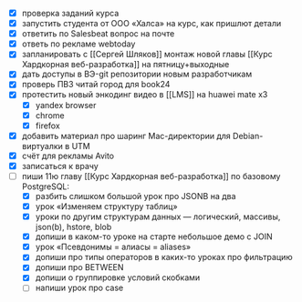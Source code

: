 - [x] проверка заданий курса
- [x] запустить студента от ООО «Халса» на курс, как пришлют детали
- [x] ответить по Salesbeat вопрос на почте
- [x] ответь по рекламе webtoday
- [x] запланировать с [[Сергей Шляков]] монтаж новой главы [[Курс Хардкорная веб-разработка]] на пятницу+выходные
- [x] дать доступы в ВЭ-git репозитории новым разработчикам
- [x] проверь ПВЗ читай город для book24
- [x] протестить новый энкодинг видео в [[LMS]] на huawei mate x3
	- [x] yandex browser
	- [x] chrome
	- [x] firefox
- [x] добавить материал про шаринг Mac-директории для Debian-виртуалки в UTM 
- [x] счёт для рекламы Avito
- [x] записаться к врачу
- [ ] пиши 11ю главу [[Курс Хардкорная веб-разработка]] по базовому PostgreSQL:
	- [x] разбить слишком большой урок про JSONB на два
	- [x] урок «Изменяем структуру таблиц»
	- [x] уроки по другим структурам данных — логический, массивы, json(b), hstore, blob
	- [x] допиши в каком-то уроке на старте небольшое демо с JOIN
	- [x] урок «Псевдонимы = алиасы = aliases»
	- [x] допиши про типы операторов в каких-то уроках про фильтрацию
	- [x] допиши про BETWEEN
	- [x] допиши о группировке условий скобками
	- [ ] напиши урок про case
